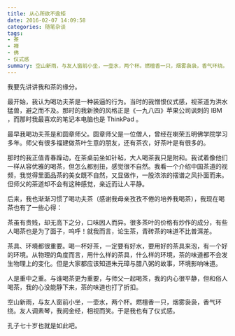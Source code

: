 ```yaml
---
title: 从心所欲不逾矩
date: 2016-02-07 14:09:58
categories: 随笔杂谈
tags: 
- 茶
- 禅
- 佛
- 仪式感
summary: 空山新雨，与友人窗前小坐，一壶水，两个杯。燃檀香一只，烟雾袅袅，香气环绕。友人调素琴，我阅金经，相视而笑。于是我也有了仪式感。
---
```


我要先讲讲我和茶的缘分。

最开始，我认为喝功夫茶是一种装逼的行为。当时的我憎恨仪式感，视茶道为洪水猛兽，避之而不及。那时的我新换的风格正是《一九八四》苹果公司讽刺的 IBM ，而那时我最喜欢的笔记本电脑也是 ThinkPad 。

最早我喝功夫茶是和圆章师父。圆章师父是一位僧人，曾经在喇荣五明佛学院学习多年。师父有很多福建做茶叶生意的朋友，还有茶农，好茶叶是有很多的。

那时的我正值青春躁动，在茶桌前坐如针毡，大人喝茶我只是附和。我试着像他们一样从容优雅的喝茶，但怎么都别扭，感觉很不自然。我看一个介绍中国茶道的视频，我觉得里面品茶的美女既不自然，又显做作，一股浓浓的摆谱之风扑面而来。但师父的茶道却不会有这种感觉，亲近而让人平静。

后来，我也渐渐习惯了喝功夫茶（感谢我母亲孜孜不倦的培养我喝茶），我现在喝茶也有了一些心得：

茶虽有贵贱，却无高下之分，口味因人而异。很多茶叶的价格有炒作的成分，有些人喝茶也是为了面子，呜呼！就我而言，论生茶，青砖茶的味道不比普洱差。

茶具、环境都很重要。喝一杯好茶，一定要有好水，要用好的茶具来泡，有一个好的环境。从物理的角度而言，用什么样的茶具，什么样的环境，茶的味道都不会发生物理上的变化。但是大家都应该知道朱元璋与腊八粥的故事，环境影响味道。

人是重中之重。与谁喝茶更为重要，与师父一起喝茶，我的内心很平静，但和俗人喝茶，我的心没能静下来，茶的味道也打了折扣。

空山新雨，与友人窗前小坐，一壶水，两个杯。燃檀香一只，烟雾袅袅，香气环绕。友人调素琴，我阅金经，相视而笑。于是我也有了仪式感。

孔子七十岁也就是如此吧。
